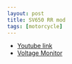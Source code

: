 ```yaml
---
layout: post
title: SV650 RR mod
tags: [motorcycle]
---
```


* [Youtube link](https://www.youtube.com/watch?v=0n6oNFfcCOA)
* [Voltage Monitor](http://www.signaldynamics.com/heads-up-voltage-monitor/)